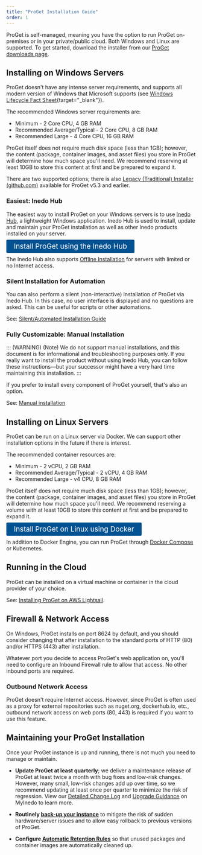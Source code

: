 ```yaml
---
title: "ProGet Installation Guide"
order: 1
---
```


ProGet is self-managed, meaning you have the option to run ProGet on-premises or in your private/public cloud. Both Windows and Linux are supported. To get started, download the installer from our [ProGet downloads page](https://inedo.com/proget/download).

## Installing on Windows Servers

ProGet doesn't have any intense server requirements, and supports all modern version of Windows that Microsoft supports (see [Windows Lifecycle Fact Sheet](https://support.microsoft.com/en-us/help/13853/windows-lifecycle-fact-sheet){target="_blank"}). 

The recommended Windows server requirements are:

* Minimum - 2 Core CPU, 4 GB RAM
* Recommended Average/Typical - 2 Core CPU, 8 GB RAM
* Recommended Large - 4 Core CPU, 16 GB RAM

ProGet itself does not require much disk space (less than 1GB); however, the content (package, container images, and asset files) you store in ProGet will determine how much space you'll need. We recommend reserving at least 10GB to store this content at first and be prepared to expand it.

There are two supported options; there is also [Legacy (Traditional) Installer (github.com)](https://github.com/Inedo/inedo-docs/blob/c82fd2881e2f1d0c36e77bc8b8b48e2a2c7b75a9/Content/installation/windows/installation-legacy-traditional-installer.md) available for ProGet v5.3 and earlier.

### Easiest: Inedo Hub
The easiest way to install ProGet on your Windows servers is to use [Inedo Hub](/docs/installation/windows/inedo-hub), a lightweight Windows application. Inedo Hub is used to install, update and maintain your ProGet installation as well as other Inedo products installed on your server.

<a href="/docs/installation/windows/howto-install" style=" background:#025291;color:#ffffff;padding: 6px 20px;  border-radius: 3px;font-size: 14pt;text-decoration:none">Install ProGet using the Inedo Hub</a>

The Inedo Hub also supports [Offline Installation](/docs/installation/windows/inedo-hub/offline) for servers with limited or no Internet access.

### Silent Installation for Automation
You can also perform a silent (non-interactive) installation of ProGet via Inedo Hub. In this case, no user interface is displayed and no questions are asked. This can be useful for scripts or other automations.

See: [Silent/Automated Installation Guide](/docs/installation/windows/inedo-hub/silent)

### Fully Customizable: Manual Installation
::: (WARNING) (Note)
We do not support manual installations, and this document is for informational and troubleshooting purposes only. If you really want to install the product without using Inedo Hub, you can follow these instructions—but your successor might have a very hard time maintaining this installation.
:::

If you prefer to install every component of ProGet yourself, that's also an option. 

See: [Manual installation](/docs/installation/windows/manual-installation)


## Installing on Linux Servers

ProGet can be run on a Linux server via Docker. We can support other installation options in the future if there is interest.

The recommended container resources are:

* Minimum - 2 vCPU, 2 GB RAM
* Recommended Average/Typical - 2 vCPU, 4 GB RAM
* Recommended Large - v4 CPU, 8 GB RAM

ProGet itself does not require much disk space (less than 1GB); however, the content (package, container images, and asset files) you store in ProGet will determine how much space you'll need. We recommend reserving a volume with at least  10GB to store this content at first and be prepared to expand it.

<a href="/docs/installation/linux/docker-guide" style=" background:#025291;color:#ffffff;padding: 6px 20px;  border-radius: 3px;font-size: 14pt;text-decoration:none">Install ProGet on Linux using Docker</a>

In addition to Docker Engine, you can run ProGet through [Docker Compose](/docs/installation/linux/docker-compose-installation-guide) or Kubernetes.

## Running in the Cloud

ProGet can be installed on a virtual machine or container in the cloud provider of your choice. 

See: [Installing ProGet on AWS Lightsail](https://inedo.com/proget/lightsail_install).

## Firewall & Network Access
On Windows, ProGet installs on port 8624 by default, and you should consider changing that after installation to the standard ports of HTTP (80) and/or HTTPS (443) after installation.

Whatever port you decide to access ProGet's web application on, you'll need to configure an Inbound Firewall rule to allow that access. No other inbound ports are required.

### Outbound Network Access
ProGet doesn't require Internet access. However, since ProGet is often used as a proxy for external repositories such as nuget.org, dockerhub.io, etc., outbound network access on web ports (80, 443) is required if you want to use this feature.


## Maintaining your ProGet Installation

Once your ProGet instance is up and running, there is not much you need to manage or maintain.
 
* **Update ProGet at least quarterly**; we deliver a maintenance release of ProGet at least twice a month with bug fixes and low-risk changes. However, many small, low-risk changes add up over time, so we recommend updating at least once per quarter to minimize the risk of regression. View our [Detailed Change Log](/docs/installation/upgrading#viewing-change-logs) and [Upgrade Guidance](/docs/installation/upgrading#viewing-upgrade-guidance) on MyInedo to learn more.

* **Routinely [back-up your instance](/docs/installation/backing-up-restoring)** to mitigate the risk of sudden hardware/server issues and to allow easy rollback to previous versions of ProGet.

* **Configure [Automatic Retention Rules](/docs/proget/administration/retention-rules)** so that unused packages and container images are automatically cleaned up.
